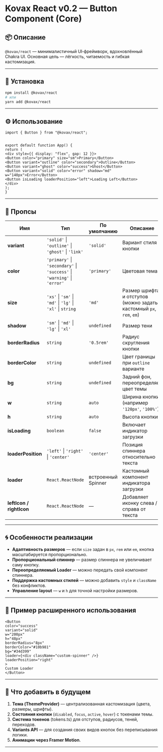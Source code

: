 # Kovax React v0.2 — Button Component (Core)


## 📦 Описание
`@kovax/react` — минималистичный UI‑фреймворк, вдохновлённый Chakra UI. Основная цель — лёгкость, читаемость и гибкая кастомизация.


---


## 🚀 Установка
```bash
npm install @kovax/react
# или
yarn add @kovax/react
```


---


## ⚙️ Использование
```tsx
import { Button } from "@kovax/react";


export default function App() {
return (
<div style={{ display: "flex", gap: 12 }}>
<Button color="primary" size="sm">Primary</Button>
<Button variant="outline" color="secondary">Outline</Button>
<Button variant="ghost" color="success">Ghost</Button>
<Button variant="solid" color="error" shadow="md" w="140px">Error</Button>
<Button isLoading loaderPosition="left">Loading Left</Button>
</div>
);
}
```


---


## 🧱 Пропсы


| Имя | Тип | По умолчанию | Описание |
|-----|-----|---------------|-----------|
| **variant** | `'solid'` \| `'outline'` \| `'ghost'` \| `'link'` | `'solid'` | Вариант стиля кнопки |
| **color** | `'primary'` \| `'secondary'` \| `'success'` \| `'warning'` \| `'error'` | `'primary'` | Цветовая тема |
| **size** | `'xs'` \| `'sm'` \| `'md'` \| `'lg'` \| `'xl'` \| `string` | `'md'` | Размер шрифта и отступов (можно задать кастомный `px`, `rem`, `em`) |
| **shadow** | `'sm'` \| `'md'` \| `'lg'` \| `'xl'` | `undefined` | Размер тени |
| **borderRadius** | `string` | `'0.5rem'` | Радиус скругления кнопки |
| **borderColor** | `string` | `undefined` | Цвет границы при `outline` варианте |
| **bg** | `string` | `undefined` | Задний фон, переопределяет цвет темы |
| **w** | `string` | `auto` | Ширина кнопки (например `'120px'`, `'100%'`) |
| **h** | `string` | `auto` | Высота кнопки |
| **isLoading** | `boolean` | `false` | Включает индикатор загрузки |
| **loaderPosition** | `'left'` \| `'right'` \| `'center'` | `'center'` | Позиция спиннера относительно текста |
| **loader** | `React.ReactNode` | встроенный Spinner | Кастомный компонент индикатора загрузки |
| **leftIcon / rightIcon** | `React.ReactNode` | — | Добавляет иконку слева / справа от текста |


---


## 🌀 Особенности реализации
- **Адаптивность размеров** — если `size` задан в `px`, `rem` или `em`, кнопка масштабируется пропорционально.
- **Пропорциональный спиннер** — размер спиннера не увеличивает саму кнопку.
- **Переопределяемый Loader** — можно передать свой компонент спиннера.
- **Поддержка кастомных стилей** — можно добавить `style` и `className` без конфликтов.
- **Управление layout** — `w` и `h` для точной настройки размеров.


---


## 📄 Пример расширенного использования
```tsx
<Button
color="success"
variant="solid"
w="200px"
h="48px"
borderRadius="8px"
borderColor="#10b981"
bg="#34d399"
loader={<div className="custom-spinner" />}
loaderPosition="right"
>
Custom Loader
</Button>
```


---


## 🧩 Что добавить в будущем
1. **Тема (ThemeProvider)** — централизованная кастомизация (цвета, размеры, шрифты).
2. **Состояния кнопки** (`disabled`, `focus`, `active`, `hover`) с токенами темы.
3. **Система токенов** (tokens.ts) для отступов, радиусов, теней, переходов.
4. **Variants API** — для создания своих видов кнопок без переписывания логики.
5. **Анимации через Framer Motion**.


---